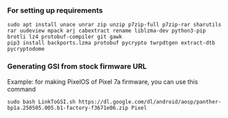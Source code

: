 
### For setting up requirements
```
sudo apt install unace unrar zip unzip p7zip-full p7zip-rar sharutils rar uudeview mpack arj cabextract rename liblzma-dev python3-pip brotli lz4 protobuf-compiler git gawk
pip3 install backports.lzma protobuf pycrypto twrpdtgen extract-dtb pycryptodome
```

### Generating GSI from stock firmware URL
Example: for making PixelOS of Pixel 7a firmware, you can use this command
```
sudo bash LinkToGSI.sh https://dl.google.com/dl/android/aosp/panther-bp1a.250505.005.b1-factory-f3671e06.zip Pixel
```
